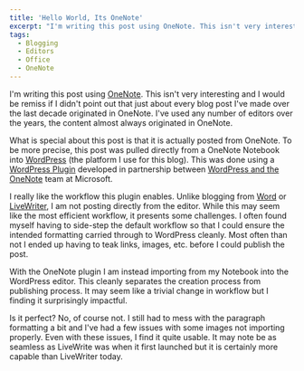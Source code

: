 ```yaml
---
title: 'Hello World, Its OneNote'
excerpt: "I'm writing this post using OneNote. This isn't very interesting and I would be remiss if I didn't point out that just about every blog post I've made over the last decade originated in OneNote. I've used any number of editors over the years, the content almost always originated in OneNote."
tags:
  - Blogging
  - Editors
  - Office
  - OneNote
---
```

I'm writing this post using <a href="https://www.onenote.com/">OneNote</a>. This isn't very interesting and I would be remiss if I didn't point out that just about every blog post I've made over the last decade originated in OneNote. I've used any number of editors over the years, the content almost always originated in OneNote.

What is special about this post is that it is actually posted from OneNote. To be more precise, this post was pulled directly from a OneNote Notebook into <a href="http://www.wordpress.org">WordPress</a> (the platform I use for this blog). This was done using a <a href="https://wordpress.org/plugins/onenote-publisher/">WordPress Plugin</a> developed in partnership between <a href="http://blogs.office.com/2015/05/22/onenote-welcomes-three-new-partners-cloudhq-equil-and-wordpress/">WordPress and the OneNote</a> team at Microsoft.

I really like the workflow this plugin enables. Unlike blogging from <a href="http://massivescale.azurewebsites.net/word-as-blog-editor/">Word</a> or <a href="http://windows.microsoft.com/en-us/windows-live/essentials-other?woldogcb=0#essentials=overviewother">LiveWriter</a>, I am not posting directly from the editor. While this may seem like the most efficient workflow, it presents some challenges. I often found myself having to side-step the default workflow so that I could ensure the intended formatting carried through to WordPress cleanly. Most often than not I ended up having to teak links, images, etc. before I could publish the post.

With the OneNote plugin I am instead importing from my Notebook into the WordPress editor. This cleanly separates the creation process from publishing process. It may seem like a trivial change in workflow but I finding it surprisingly impactful.

Is it perfect? No, of course not. I still had to mess with the paragraph formatting a bit and I've had a few issues with some images not importing properly. Even with these issues, I find it quite usable. It may note be as seamless as LiveWrite was when it first launched but it is certainly more capable than LiveWriter today.
